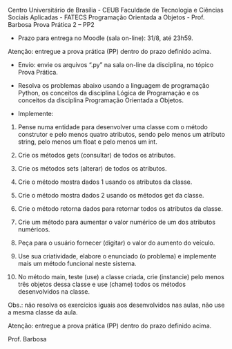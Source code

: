 Centro Universitário de Brasília - CEUB
Faculdade de Tecnologia e Ciências Sociais Aplicadas - FATECS
Programação Orientada a Objetos - Prof. Barbosa
Prova Prática 2 – PP2

- Prazo para entrega no Moodle (sala on-line): 31/8, até 23h59.

Atenção: entregue a prova prática (PP) dentro do prazo definido acima.
 
- Envio: envie os arquivos “.py” na sala on-line da disciplina, no tópico Prova Prática.

- Resolva os problemas abaixo usando a linguagem de programação Python, os conceitos da disciplina Lógica de Programação e os conceitos da disciplina Programação Orientada a Objetos.


- Implemente:
1.	Pense numa entidade para desenvolver uma classe com o método construtor e pelo menos quatro atributos, sendo pelo menos um atributo string, pelo menos um float e pelo menos um int.

2.	Crie os métodos gets (consultar) de todos os atributos.

3.	Crie os métodos sets (alterar) de todos os atributos.

4.	Crie o método mostra dados 1 usando os atributos da classe. 

5.	Crie o método mostra dados 2 usando os métodos get da classe.

6.	Crie o método retorna dados para retornar todos os atributos da classe.

7.	Crie um método para aumentar o valor numérico de um dos atributos numéricos.

8.	Peça para o usuário fornecer (digitar) o valor do aumento do veículo.

9.	Use sua criatividade, elabore o enunciado (o problema) e implemente mais um método funcional neste sistema.

10.	No método main, teste (use) a classe criada, crie (instancie) pelo menos três objetos dessa classe e use (chame) todos os métodos desenvolvidos na classe.


Obs.: não resolva os exercícios iguais aos desenvolvidos nas aulas, não use a mesma classe da aula.



Atenção: entregue a prova prática (PP) dentro do prazo definido acima.



Prof. Barbosa
